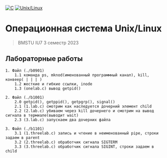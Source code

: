 [![C](https://img.shields.io/badge/C-2965f1)](https://en.wikipedia.org/wiki/C_(programming_language))
[![Unix/Linux](https://img.shields.io/badge/Unix/Linux-238c05)](https://en.wikipedia.org/wiki/Unix)


# Операционная система Unix/Linux

> BMSTU IU7 3 семестр 2023

## Лабораторные работы 
```
1. Файл (./b0901)
    1.1 команда ps, mknod(именованный программный канал), kill, конвеер( | | | )
    1.2 жесткие и гибкие ссылки, inode
    1.3 (onelab.c) вывод getpid()

2. Файл (./b1001) 
    2.0 getpid(), getppid(), getpgrp(), signal()
    2.1 (1.lab.c) смотрим как наследуется дочерний элемент child
    2.2 (2.lab.c) убиваем через kill дочернего и смотрим на вывод сигнала в термиале(выводит wait)
    2.3 (3.lab.c) запускаем два дочерних файла

3. Файл (./b1101)
    3.1 (1.threelab.c) запись и чтение в неименованный pipe, строки задаем в parent
    3.2 (2.threelab.c) обработчик сигнала SIGTERM
    3.3 (3.threelab.c) обработчик сигнала SIGINT, строки задаем в child

```